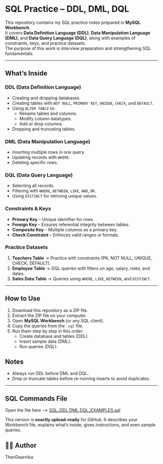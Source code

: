 # SQL Practice – DDL, DML, DQL  

This repository contains my SQL practice notes prepared in **MySQL Workbench**.  
It covers **Data Definition Language (DDL)**, **Data Manipulation Language (DML)**, and **Data Query Language (DQL)**, along with examples of constraints, keys, and practice datasets.  
The purpose of this work is interview preparation and strengthening SQL fundamentals.  

---

##  What’s Inside  

### DDL (Data Definition Language)  
- Creating and dropping databases.  
- Creating tables with `NOT NULL`, `PRIMARY KEY`, `UNIQUE`, `CHECK`, and `DEFAULT`.  
- Using `ALTER TABLE` to:  
  - Rename tables and columns.  
  - Modify column datatypes.  
  - Add or drop columns.  
- Dropping and truncating tables.  

### DML (Data Manipulation Language)  
- Inserting multiple rows in one query.  
- Updating records with `WHERE`.  
- Deleting specific rows.  

### DQL (Data Query Language)  
- Selecting all records.  
- Filtering with `WHERE`, `BETWEEN`, `LIKE`, `AND`, `OR`.  
- Using `DISTINCT` for retriving unique values.  

### Constraints & Keys  
- **Primary Key** – Unique identifier for rows.  
- **Foreign Key** – Ensures referential integrity between tables.  
- **Composite Key** – Multiple columns as a primary key.  
- **Check Constraint** – Enforces valid ranges or formats.  

### Practice Datasets  
1. **Teachers Table** → Practice with constraints (PK, NOT NULL, UNIQUE, CHECK, DEFAULT).  
2. **Employee Table** → DQL queries with filters on age, salary, roles, and dates.  
3. **Sales Data Table** → Queries using `WHERE`, `LIKE`, `BETWEEN`, and `DISTINCT`.  

---

## How to Use  

1. Download this repository as a ZIP file.  
2. Extract the ZIP file on your computer.  
3. Open **MySQL Workbench** (or any SQL client).  
4. Copy the queries from the `.sql` file.  
5. Run them step by step in this order:  
   - Create database and tables (DDL).  
   - Insert sample data (DML).  
   - Run queries (DQL).  

## Notes  
- Always run DDL before DML and DQL.  
- Drop or truncate tables before re-running inserts to avoid duplicates.

 ---
 ## SQL Commands File  
Open the file here --> [SQL_DDL,DML,DQL_EXAMPLES.sql](./SQL_DDL,DML,DQL_EXAMPLES.sql)

This version is **exactly upload-ready** for GitHub. It describes your Workbench file, explains what’s inside, gives instructions, and even sample queries.  

 

## 👩‍💻 Author  
ThenDaarnika
